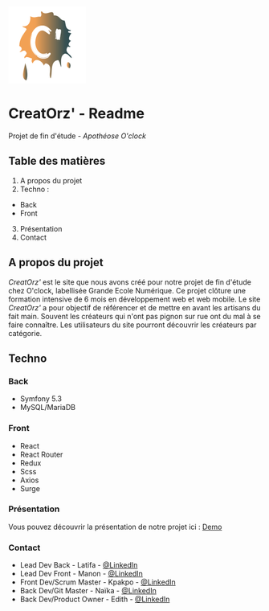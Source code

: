 ![logo](https://github.com/edithbdev/creatorz-projet-de-fin-etude/blob/main/back/public/images/logo_tache_bicolor_def.png)
# CreatOrz' - Readme
Projet de fin d'étude - *Apothéose O'clock*

## Table des matières
1. A propos du projet
2. Techno :
* Back
* Front
3. Présentation
4. Contact

## A propos du projet
*CreatOrz'* est le site que nous avons créé pour notre projet de fin d'étude chez O'clock, labellisée Grande Ecole Numérique.
Ce projet clôture une formation intensive de 6 mois en développement web et web mobile.
Le site *CreatOrz'* a pour objectif de référencer et de mettre en avant les artisans du fait main. Souvent les créateurs qui n'ont pas pignon sur rue ont du mal à se faire connaître. 
Les utilisateurs du site pourront découvrir les créateurs par catégorie.

## Techno
### Back
* Symfony 5.3
* MySQL/MariaDB
### Front
* React
* React Router
* Redux
* Scss
* Axios
* Surge

### Présentation
Vous pouvez découvrir la présentation de notre projet ici : [Demo](https://www.youtube.com/watch?v=TIXGltXg4yY&t=1526s)

### Contact
* Lead Dev Back - Latifa - [@LinkedIn](https://www.linkedin.com/in/latifa-akli-6378ba213/)
* Lead Dev Front - Manon - [@LinkedIn](https://www.linkedin.com/in/manon-lemasson/)
* Front Dev/Scrum Master - Kpakpo - [@LinkedIn](https://www.linkedin.com/in/kpakpo-akue-218122158/)
* Back Dev/Git Master - Naïka - [@LinkedIn](https://www.linkedin.com/in/na%C3%AFka-i-2a1b55210/)
* Back Dev/Product Owner - Edith - [@LinkedIn](https://www.linkedin.com/in/edithbredon/)
